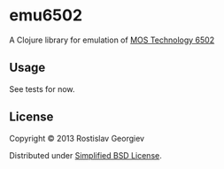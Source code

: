 # emu6502

A Clojure library for emulation of [MOS Technology 6502](http://en.wikipedia.org/wiki/MOS_Technology_6502)

## Usage

See tests for now.

## License

Copyright © 2013 Rostislav Georgiev

Distributed under [Simplified BSD License](http://opensource.org/licenses/BSD-2-Clause).
